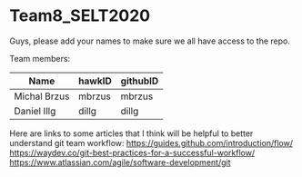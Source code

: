 # Team8_SELT2020
Guys, please add your names to make sure we all have access to the repo.

 Team members:

|Name           | hawkID	| githubID  
|---------------|--------|---------
| Michal Brzus  | mbrzus	| mbrzus  
| Daniel Illg	  | dillg		| dillg   

Here are links to some articles that I think will be helpful to better understand git team workflow:
https://guides.github.com/introduction/flow/
https://waydev.co/git-best-practices-for-a-successful-workflow/
https://www.atlassian.com/agile/software-development/git

